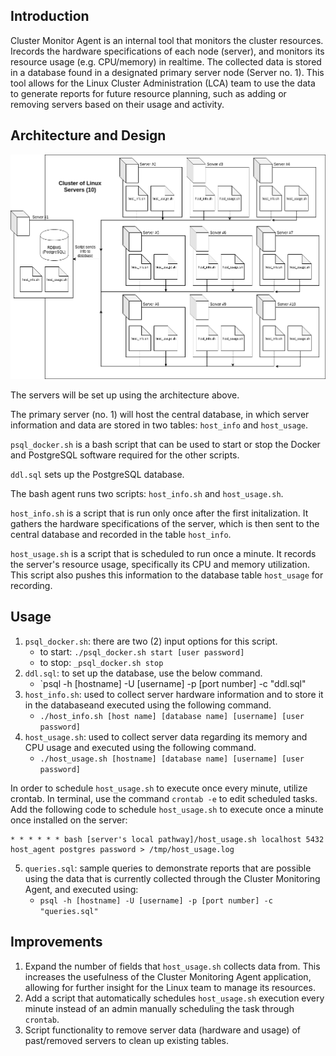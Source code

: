## Introduction

Cluster Monitor Agent is an internal tool that monitors the cluster resources. Irecords the hardware specifications of each node (server), and monitors its resource usage (e.g. CPU/memory) in realtime. The collected data is stored in a database found in a designated primary server node (Server no. 1). This tool allows for the Linux Cluster Administration (LCA) team to use the data to generate reports for future resource planning, such as adding or removing servers based on their usage and activity.

## Architecture and Design
![Generalized architecture for the Cluster Monitor Agent](assets/architecture.png)

The servers will be set up using the architecture above.

The primary server (no. 1) will host the central database, in which server information and data are stored in two tables: `host_info` and `host_usage`. 

`psql_docker.sh` is a bash script that can be used to start or stop the Docker and PostgreSQL software required for the other scripts.

`ddl.sql` sets up the PostgreSQL database.

The bash agent runs two scripts: `host_info.sh` and `host_usage.sh`.

`host_info.sh` is a script that is run only once after the first initalization. It gathers the hardware specifications of the server, which is then sent to the central database and recorded in the table `host_info`.

`host_usage.sh` is a script that is scheduled to run once a minute. It records the server's resource usage, specifically its CPU and memory utilization. This script also pushes this information to the database table `host_usage` for recording.

## Usage 
1. `psql_docker.sh`: there are two (2) input options for this script.
	* to start: `./psql_docker.sh start [user password]`
	* to stop: `_psql_docker.sh stop`
2. `ddl.sql`: to set up the database, use the below command.
	* `psql -h [hostname] -U [username] -p [port number] -c "ddl.sql"
3. `host_info.sh`: used to collect server hardware information and to store it in the databaseand executed using the following command.
	* `./host_info.sh [host name] [database name] [username] [user password]`
4. `host_usage.sh`: used to collect server data regarding its memory and CPU usage and executed using the following command.
	* `./host_usage.sh [hostname] [database name] [username] [user password]`

In order to schedule `host_usage.sh` to execute once every minute, utilize crontab. In terminal, use the command `crontab -e` to edit scheduled tasks. Add the following code to schedule `host_usage.sh` to execute once a minute once installed on the server:
   ```
   * * * * * * bash [server's local pathway]/host_usage.sh localhost 5432 host_agent postgres password > /tmp/host_usage.log
   ```

5. `queries.sql`: sample queries to demonstrate reports that are possible using the data that is currently collected through the Cluster Monitoring Agent, and executed using:
	* `psql -h [hostname] -U [username] -p [port number] -c "queries.sql"`

## Improvements

1. Expand the number of fields that `host_usage.sh` collects data from. This increases the usefulness of the Cluster Monitoring Agent application, allowing for further insight for the Linux team to manage its resources.
2. Add a script that automatically schedules `host_usage.sh` execution every minute instead of an admin manually scheduling the task through `crontab`.
3. Script functionality to remove server data (hardware and usage) of past/removed servers to clean up existing tables. 
